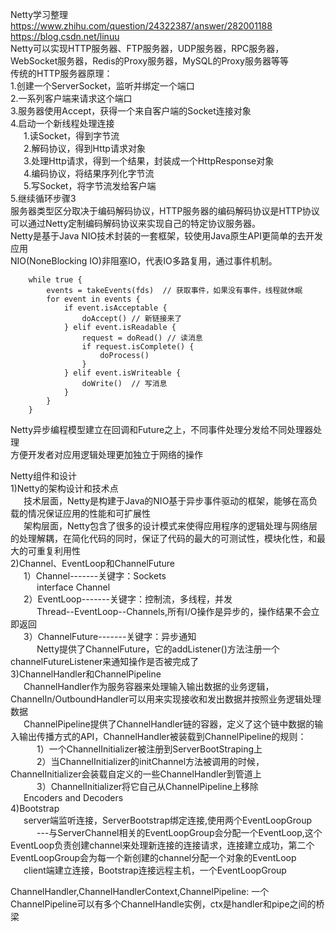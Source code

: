 Netty学习整理&emsp;&ensp;https://www.zhihu.com/question/24322387/answer/282001188 &emsp;&ensp; https://blog.csdn.net/linuu      
Netty可以实现HTTP服务器、FTP服务器，UDP服务器，RPC服务器，WebSocket服务器，Redis的Proxy服务器，MySQL的Proxy服务器等等   
传统的HTTP服务器原理：    
1.创建一个ServerSocket，监听并绑定一个端口   
2.一系列客户端来请求这个端口   
3.服务器使用Accept，获得一个来自客户端的Socket连接对象  
4.启动一个新线程处理连接   
&emsp;&ensp;1.读Socket，得到字节流   
&emsp;&ensp;2.解码协议，得到Http请求对象   
&emsp;&ensp;3.处理Http请求，得到一个结果，封装成一个HttpResponse对象   
&emsp;&ensp;4.编码协议，将结果序列化字节流   
&emsp;&ensp;5.写Socket，将字节流发给客户端   
5.继续循环步骤3   
服务器类型区分取决于编码解码协议，HTTP服务器的编码解码协议是HTTP协议   
可以通过Netty定制编码解码协议来实现自己的特定协议服务器。   
Netty是基于Java NIO技术封装的一套框架，较使用Java原生API更简单的去开发应用       
NIO(NoneBlocking IO)非阻塞IO，代表IO多路复用，通过事件机制。   
```angular2html
    while true {
        events = takeEvents(fds)  // 获取事件，如果没有事件，线程就休眠
        for event in events {
            if event.isAcceptable {
                doAccept() // 新链接来了
            } elif event.isReadable {
                request = doRead() // 读消息
                if request.isComplete() {
                    doProcess()
                }
            } elif event.isWriteable {
                doWrite()  // 写消息
            }
        }
    }
```  

Netty异步编程模型建立在回调和Future之上，不同事件处理分发给不同处理器处理    
方便开发者对应用逻辑处理更加独立于网络的操作
      
Netty组件和设计     
1)Netty的架构设计和技术点      
&emsp;&ensp;技术层面，Netty是构建于Java的NIO基于异步事件驱动的框架，能够在高负载的情况保证应用的性能和可扩展性     
&emsp;&ensp;架构层面，Netty包含了很多的设计模式来使得应用程序的逻辑处理与网络层的处理解耦，在简化代码的同时，保证了代码的最大的可测试性，模块化性，和最大的可重复利用性     
2)Channel、EventLoop和ChannelFuture     
&emsp;&ensp;1）Channel-------关键字：Sockets     
&emsp;&ensp;&emsp;&ensp;interface Channel          
&emsp;&ensp;2）EventLoop-------关键字：控制流，多线程，并发     
&emsp;&ensp;&emsp;&ensp;Thread--EventLoop--Channels,所有I/O操作是异步的，操作结果不会立即返回     
&emsp;&ensp;3）ChannelFuture-------关键字：异步通知     
&emsp;&ensp;&emsp;&ensp;Netty提供了ChannelFuture，它的addListener()方法注册一个channelFutureListener来通知操作是否被完成了     
3)ChannelHandler和ChannelPipeline     
&emsp;&ensp;ChannelHandler作为服务容器来处理输入输出数据的业务逻辑，ChannelIn/OutboundHandler可以用来实现接收和发出数据并按照业务逻辑处理数据     
&emsp;&ensp;ChannelPipeline提供了ChannelHandler链的容器，定义了这个链中数据的输入输出传播方式的API，ChannelHandler被装载到ChannelPipeline的规则：     
&emsp;&ensp;&emsp;&ensp;1）一个ChannelInitializer被注册到ServerBootStraping上     
&emsp;&ensp;&emsp;&ensp;2）当ChannelInitializer的initChannel方法被调用的时候，ChannelInitializer会装载自定义的一些ChannelHandler到管道上     
&emsp;&ensp;&emsp;&ensp;3）ChannelInitializer将它自己从ChannelPipeline上移除     
&emsp;&ensp;Encoders and Decoders         
4)Bootstrap     
&emsp;&ensp;server端监听连接，ServerBootstrap绑定连接,使用两个EventLoopGroup     
&emsp;&ensp;&emsp;&ensp;---与ServerChannel相关的EventLoopGroup会分配一个EventLoop,这个EventLoop负责创建channel来处理新连接的连接请求，连接建立成功，第二个EventLoopGroup会为每一个新创建的channel分配一个对象的EventLoop     
&emsp;&ensp;client端建立连接，Bootstrap连接远程主机，一个EventLoopGroup     


ChannelHandler,ChannelHandlerContext,ChannelPipeline:
    一个ChannelPipeline可以有多个ChannelHandle实例，ctx是handler和pipe之间的桥梁
        
















